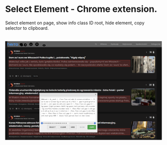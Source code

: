 # Select Element - Chrome extension.
Select element on page, show info class ID root, hide element, copy selector to clipboard.
<br>
<br>
<br>
![select](images/select.png)
